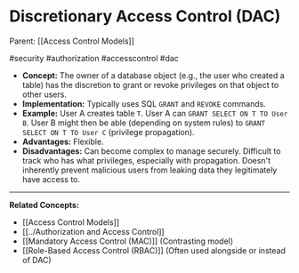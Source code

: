 # Discretionary Access Control (DAC)

Parent: [[Access Control Models]]

#security #authorization #accesscontrol #dac

*   **Concept:** The owner of a database object (e.g., the user who created a table) has the discretion to grant or revoke privileges on that object to other users.
*   **Implementation:** Typically uses SQL `GRANT` and `REVOKE` commands.
*   **Example:** User A creates table `T`. User A can `GRANT SELECT ON T TO User B`. User B might then be able (depending on system rules) to `GRANT SELECT ON T TO User C` (privilege propagation).
*   **Advantages:** Flexible.
*   **Disadvantages:** Can become complex to manage securely. Difficult to track who has what privileges, especially with propagation. Doesn't inherently prevent malicious users from leaking data they legitimately have access to.

---
**Related Concepts:**
*   [[Access Control Models]]
*   [[../Authorization and Access Control]]
*   [[Mandatory Access Control (MAC)]] (Contrasting model)
*   [[Role-Based Access Control (RBAC)]] (Often used alongside or instead of DAC) 